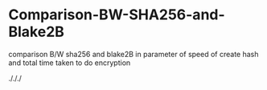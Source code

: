 # Comparison-BW-SHA256-and-Blake2B
comparison B/W sha256 and blake2B in parameter of speed of create hash and total time taken to do encryption

./././
